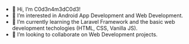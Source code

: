 - 👋 Hi, I’m C0d3n4m3dC0d3!
- 👀 I’m interested in Android App Development and Web Development.
- 🌱 I’m currently learning the Laravel Framework and  the basic web development techologies (HTML, CSS, Vanilla JS).
- 💞️ I’m looking to collaborate on Web Development projects.

<!---
C0d3n4m3dC0d3/C0d3n4m3dC0d3 is a ✨ special ✨ repository because its `README.md` (this file) appears on your GitHub profile.
You can click the Preview link to take a look at your changes.
--->
